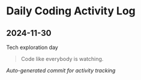 # Daily Coding Activity Log

## 2024-11-30

Tech exploration day

> Code like everybody is watching.

*Auto-generated commit for activity tracking*
